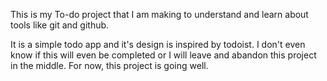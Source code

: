 This is my To-do project that I am making to understand and learn about tools like git and github.

It is a simple todo app and it's design is inspired by todoist. I don't even know if this will even be completed or I will leave and abandon this project in the middle. For now, this project is going well. 
